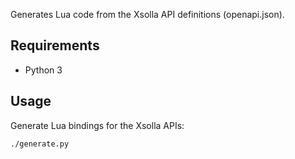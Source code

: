 Generates Lua code from the Xsolla API definitions (openapi.json).

## Requirements

* Python 3

## Usage

Generate Lua bindings for the Xsolla APIs:

```shell
./generate.py
```
